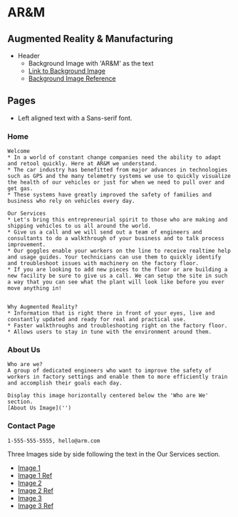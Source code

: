 # AR&M

## Augmented Reality & Manufacturing
* Header
    * Background Image with 'AR&M' as the text
    * [Link to Background Image](http://emag.directindustry.com/wp-content/uploads/sites/3/2016/07/DI22-Couv-pour-highlight.jpg)
    * [Background Image Reference](http://emag.directindustry.com/issue22/)

## Pages
* Left aligned text with a Sans-serif font.

### Home
    Welcome
    * In a world of constant change companies need the ability to adapt and retool quickly. Here at AR&M we understand.
    * The car industry has benefitted from major advances in technologies such as GPS and the many telemetry systems we use to quickly visualize the health of our vehicles or just for when we need to pull over and get gas.
    * These systems have greatly improved the safety of families and business who rely on vehicles every day.

    Our Services
    * Let's bring this entrepreneurial spirit to those who are making and shipping vehicles to us all around the world.
    * Give us a call and we will send out a team of engineers and consultants to do a walkthrough of your business and to talk process improvement.
    * Our goggles enable your workers on the line to receive realtime help and usage guides. Your technicians can use them to quickly identify and troubleshoot issues with machinery on the factory floor.
    * If you are looking to add new pieces to the floor or are building a new facility be sure to give us a call. We can setup the site in such a way that you can see what the plant will look like before you ever move anything in!


    Why Augmented Reality?
    * Information that is right there in front of your eyes, live and constantly updated and ready for real and practical use.
    * Faster walkthroughs and troubleshooting right on the factory floor.
    * Allows users to stay in tune with the environment around them.

### About Us
    Who are we?
    A group of dedicated engineers who want to improve the safety of workers in factory settings and enable them to more efficiently train and accomplish their goals each day.

    Display this image horizontally centered below the 'Who are We' section.
    [About Us Image]('')

### Contact Page
    1-555-555-5555, hello@arm.com 

Three Images side by side following the text in the Our Services section.
* [Image 1](https://media.licdn.com/mpr/mpr/AAEAAQAAAAAAAAT5AAAAJDY0ZGU2MGVmLTYxYjktNGNiMy04ZGM4LWJjOTFhMTU2NDdmNA.jpg)
* [Image 1 Ref](https://www.linkedin.com/pulse/how-augmented-reality-transforming-manufacturing-lionel-grealou)
* [Image 2](http://www.supreality.com/blog/wp-content/uploads/2017/01/l_5808d1ba7c4de.jpg)
* [Image 2 Ref](http://www.supreality.com/)
* [Image 3](http://www.advice-manufacturing.com/images/VR-HVM3.png)
* [Image 3 Ref](http://www.advice-manufacturing.com/Virtual-and-Augmented-Reality.html)

